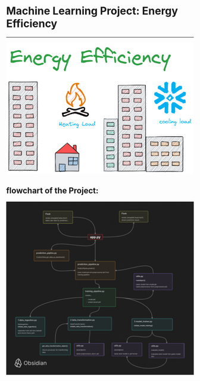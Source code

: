 # Machine Learning Project: Energy Efficiency
-----

![Alt text](Assets/image.png)

## flowchart of the Project:

![Alt text](<Assets/flow chart of project.png>)